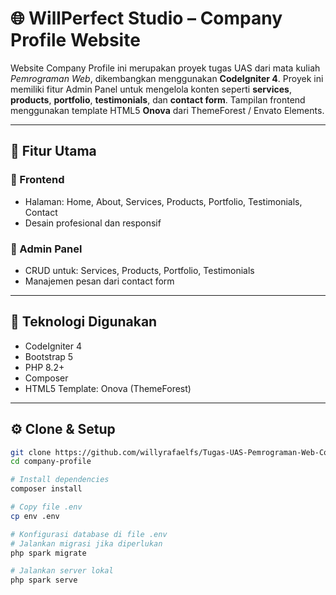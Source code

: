 # 🌐 WillPerfect Studio – Company Profile Website

Website Company Profile ini merupakan proyek tugas UAS dari mata kuliah *Pemrograman Web*, dikembangkan menggunakan **CodeIgniter 4**. Proyek ini memiliki fitur Admin Panel untuk mengelola konten seperti **services**, **products**, **portfolio**, **testimonials**, dan **contact form**. Tampilan frontend menggunakan template HTML5 **Onova** dari ThemeForest / Envato Elements.

---

## 📌 Fitur Utama

### 🔹 Frontend
- Halaman: Home, About, Services, Products, Portfolio, Testimonials, Contact
- Desain profesional dan responsif

### 🔹 Admin Panel
- CRUD untuk: Services, Products, Portfolio, Testimonials
- Manajemen pesan dari contact form

---

## 🚀 Teknologi Digunakan

- CodeIgniter 4  
- Bootstrap 5  
- PHP 8.2+  
- Composer  
- HTML5 Template: Onova (ThemeForest)

---

## ⚙️ Clone & Setup

```bash
git clone https://github.com/willyrafaelfs/Tugas-UAS-Pemrograman-Web-Company-Profile.git
cd company-profile

# Install dependencies
composer install

# Copy file .env
cp env .env

# Konfigurasi database di file .env
# Jalankan migrasi jika diperlukan
php spark migrate

# Jalankan server lokal
php spark serve
